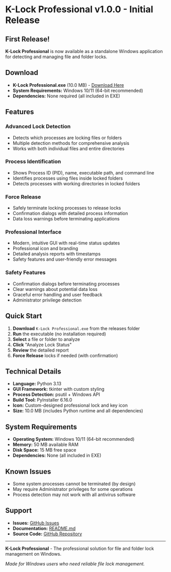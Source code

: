 # K-Lock Professional v1.0.0 - Initial Release

## First Release!

**K-Lock Professional** is now available as a standalone Windows application for detecting and managing file and folder locks.

## Download

- **K-Lock Professional.exe** (10.0 MB) - [Download Here](releases/K-Lock%20Professional.exe)
- **System Requirements:** Windows 10/11 (64-bit recommended)
- **Dependencies:** None required (all included in EXE)

## Features

### **Advanced Lock Detection**
- Detects which processes are locking files or folders
- Multiple detection methods for comprehensive analysis
- Works with both individual files and entire directories

### **Process Identification**
- Shows Process ID (PID), name, executable path, and command line
- Identifies processes using files inside locked folders
- Detects processes with working directories in locked folders

### **Force Release**
- Safely terminate locking processes to release locks
- Confirmation dialogs with detailed process information
- Data loss warnings before terminating applications

### **Professional Interface**
- Modern, intuitive GUI with real-time status updates
- Professional icon and branding
- Detailed analysis reports with timestamps
- Safety features and user-friendly error messages

### **Safety Features**
- Confirmation dialogs before terminating processes
- Clear warnings about potential data loss
- Graceful error handling and user feedback
- Administrator privilege detection

## Quick Start

1. **Download** `K-Lock Professional.exe` from the releases folder
2. **Run** the executable (no installation required)
3. **Select** a file or folder to analyze
4. **Click** "Analyze Lock Status"
5. **Review** the detailed report
6. **Force Release** locks if needed (with confirmation)

## Technical Details

- **Language:** Python 3.13
- **GUI Framework:** tkinter with custom styling
- **Process Detection:** psutil + Windows API
- **Build Tool:** PyInstaller 6.16.0
- **Icon:** Custom-designed professional lock and key icon
- **Size:** 10.0 MB (includes Python runtime and all dependencies)

## System Requirements

- **Operating System:** Windows 10/11 (64-bit recommended)
- **Memory:** 50 MB available RAM
- **Disk Space:** 15 MB free space
- **Dependencies:** None (all included in EXE)

## Known Issues

- Some system processes cannot be terminated (by design)
- May require Administrator privileges for some operations
- Process detection may not work with all antivirus software

## Support

- **Issues:** [GitHub Issues](https://github.com/naderlb/k-lock/issues)
- **Documentation:** [README.md](README.md)
- **Source Code:** [GitHub Repository](https://github.com/naderlb/k-lock)

---

**K-Lock Professional** - The professional solution for file and folder lock management on Windows.

*Made for Windows users who need reliable file lock management.*
